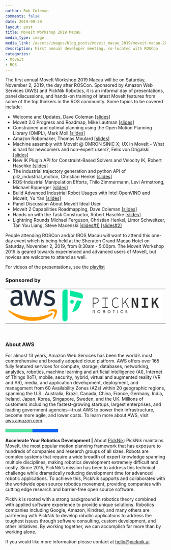 ```yaml
---
author: Rob Coleman
comments: false
date: 2019-09-20
layout: post
title: MoveIt Workshop 2019 Macau
media_type: image
media_link: /assets/images/blog_posts/moveit_macau_2019/moveit-macau-2019-logo.png
description: First annual developer meeting, co-located with ROSCon
categories:
- MoveIt
- ROS
---
```


[//]: # (Image References)
[line]: /assets/images/blog_posts/line.png

The first annual MoveIt Workshop 2019 Macau will be on Saturday, November 2, 2019, the day after ROSCon. Sponsored by Amazon Web Services (AWS) and PickNik Robotics, it is an informal day of presentations, panel discussions, and hands-on training of latest MoveIt features from some of the top thinkers in the ROS community. Some topics to be covered include:

* Welcome and Updates, Dave Coleman [[slides]](/docs/moveit_workshop_macau_2019/welcome.pdf)
* MoveIt 2.0 Progress and Roadmap, Mike Lautman [[slides]](/docs/moveit_workshop_macau_2019/progress_and_roadmap.pdf)
* Constrained and optimal planning using the Open Motion Planning Library (OMPL), Mark Moll [[slides]](/docs/moveit_workshop_macau_2019/ompl.pdf)
* Amazon Robomaker, Thomas Moulard [[slides]](/docs/moveit_workshop_macau_2019/robotmaker.pdf)
* Machine assembly with MoveIt @ OMRON SINIC X; UX in MoveIt - What is hard for newcomers and non-expert users?, Felix von Drigalski [[slides]](/docs/moveit_workshop_macau_2019/MoveIt_usability.pdf)
* New IK Plugin API for Constraint-Based Solvers and Velocity IK, Robert Haschke [[slides]](/docs/moveit_workshop_macau_2019/ik.pdf)
* The industrial trajectory generation and python API of pilz_industrial_motion, Christian Henkel [[slides]](/docs/moveit_workshop_macau_2019/pilz_industrial_motion.pdf)
* ROS-Industrial Manipulation Efforts, Thilo Zimmermann, Levi Armstrong, Michael Ripperger [[slides]](/docs/moveit_workshop_macau_2019/ros_industrial.pdf)
* Build Advanced Industrial Robot Usages with Intel OpenVINO and MoveIt, Yu Yan	[[slides]](/docs/moveit_workshop_macau_2019/OpenVINO_and_MoveIt.pdf)
* Panel Discussion About MoveIt Ideal User
* MoveIt 2 Capabilities Roadmapping, Dave Coleman [[slides]](/docs/moveit_workshop_macau_2019/MoveIt_capabilities_roadmapping.pdf)
* Hands on with the Task Constructor, Robert Haschke [[slides]](/docs/moveit_workshop_macau_2019/MTC.pdf)
* Lightning Rounds Michael Ferguson, Christian Henkel, Limor Schweitzer, Tan You Liang, Steve Macenski [[slides#1]](/docs/moveit_workshop_macau_2019/TOTG.pdf) [[slides#2]](/docs/moveit_workshop_macau_2019/movai_lightinground_talk.pdf)

People attending ROSCon and/or IROS Macau will want to attend this one-day event which is being held at the Sheraton Grand Macao Hotel on Saturday, November 2, 2019, from 8:30am - 5:00pm. The MoveIt Workshop 2019 is geared towards experienced and advanced users of MoveIt, but novices are welcome to attend as well.

For videos of the presentations, see the <a href="https://www.youtube.com/playlist?list=PL2V08eX0CdgCazaFSjXGhfn3vcFAUH8NS" target="_blank">playlist</a>

### Sponsored by

<table style="width: 100%;" >
<tbody>
<tr>
<td><img src="/assets/images/sponsors/amazon.png" height="100"/></td>
<td><img src="/assets/images/sponsors/picknik.png" height="100"/></td>
</tr>
</tbody>
</table>
<br>

### About AWS

For almost 13 years, Amazon Web Services has been the world’s most comprehensive and broadly adopted cloud platform. AWS offers over 165 fully featured services for compute, storage, databases, networking, analytics, robotics, machine learning and artificial intelligence (AI), Internet of Things (IoT), mobile, security, hybrid, virtual and augmented reality (VR and AR), media, and application development, deployment, and management from 60 Availability Zones (AZs) within 20 geographic regions, spanning the U.S., Australia, Brazil, Canada, China, France, Germany, India, Ireland, Japan, Korea, Singapore, Sweden, and the UK. Millions of customers including the fastest-growing startups, largest enterprises, and leading government agencies—trust AWS to power their infrastructure, become more agile, and lower costs. To learn more about AWS, visit <a href="https://aws.amazon.com" target="_blank">aws.amazon.com</a>.

![line]

**Accelerate Your Robotics Development |**
About [PickNik](https://picknik.ai/): PickNik maintains MoveIt, the most popular motion planning framework that has exposure to hundreds of companies and research groups of all sizes. Robots are complex systems that require a wide breadth of expert knowledge spanning multiple disciplines, making robotics development extremely difficult and costly. Since 2015, PickNik’s mission has been to address this technical challenge while dramatically reducing development time for advanced robotic applications. To achieve this, PickNik supports and collaborates with the worldwide open source robotics movement, providing companies with cutting edge research and barrier-free open source software.

PickNik is rooted with a strong background in robotics theory combined with applied software experience to provide unique solutions. Robotics companies including Google, Amazon, Kindred, and many others are partnering with PickNik to develop robotic applications to address the toughest issues through software consulting, custom development, and other initiatives. By working together,  we can accomplish far more than by working alone.

If you would like more information please contact at [hello@picknik.ai](mailto:hello@picknik.ai)

